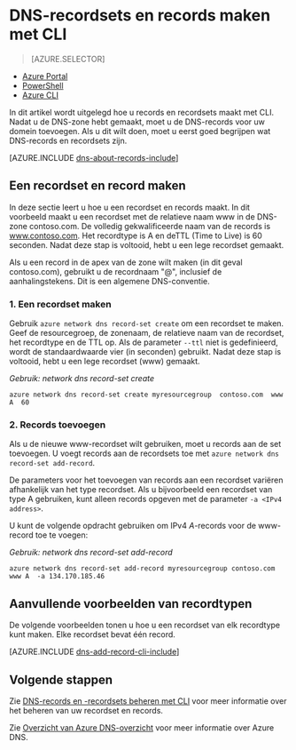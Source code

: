 <properties
   pageTitle="Een recordset en records voor een DNS-zone maken met CLI| Microsoft Azure"
   description="Hostrecords voor Azure DNS maken. Recordsets en records instellen met CLI"
   services="dns"
   documentationCenter="na"
   authors="sdwheeler"
   manager="carmonm"
   editor=""/>

<tags
   ms.service="dns"
   ms.devlang="na"
   ms.topic="get-started-article"
   ms.tgt_pltfrm="na"
   ms.workload="infrastructure-services"
   ms.date="08/16/2016"
   ms.author="sewhee"/>


# DNS-recordsets en records maken met CLI

> [AZURE.SELECTOR]
- [Azure Portal](dns-getstarted-create-recordset-portal.md)
- [PowerShell](dns-getstarted-create-recordset.md)
- [Azure CLI](dns-getstarted-create-recordset-cli.md)


In dit artikel wordt uitgelegd hoe u records en recordsets maakt met CLI. Nadat u de DNS-zone hebt gemaakt, moet u de DNS-records voor uw domein toevoegen. Als u dit wilt doen, moet u eerst goed begrijpen wat DNS-records en recordsets zijn.

[AZURE.INCLUDE [dns-about-records-include](../../includes/dns-about-records-include.md)]

## Een recordset en record maken

In deze sectie leert u hoe u een recordset en records maakt. In dit voorbeeld maakt u een recordset met de relatieve naam www in de DNS-zone contoso.com. De volledig gekwalificeerde naam van de records is www.contoso.com. Het recordtype is A en deTTL (Time to Live) is 60 seconden. Nadat deze stap is voltooid, hebt u een lege recordset gemaakt.

Als u een record in de apex van de zone wilt maken (in dit geval contoso.com), gebruikt u de recordnaam "@", inclusief de aanhalingstekens. Dit is een algemene DNS-conventie.

### 1. Een recordset maken

Gebruik `azure network dns record-set create` om een recordset te maken. Geef de resourcegroep, de zonenaam, de relatieve naam van de recordset, het recordtype en de TTL op. Als de parameter `--ttl` niet is gedefinieerd, wordt de standaardwaarde vier (in seconden) gebruikt. Nadat deze stap is voltooid, hebt u een lege recordset (www) gemaakt.

*Gebruik: network dns record-set create <resource-group> <dns-zone-name> <name> <type> <ttl>*

    azure network dns record-set create myresourcegroup  contoso.com  www A  60

### 2. Records toevoegen

Als u de nieuwe www-recordset wilt gebruiken, moet u records aan de set toevoegen. U voegt records aan de recordsets toe met `azure network dns record-set add-record`.

De parameters voor het toevoegen van records aan een recordset variëren afhankelijk van het type recordset. Als u bijvoorbeeld een recordset van type A gebruiken, kunt alleen records opgeven met de parameter `-a <IPv4 address>`.

U kunt de volgende opdracht gebruiken om IPv4 *A*-records voor de www-record toe te voegen:

*Gebruik: network dns record-set add-record <resource-group> <dns-zone-name> <record-set-name> <type>*

    azure network dns record-set add-record myresourcegroup contoso.com  www A  -a 134.170.185.46

## Aanvullende voorbeelden van recordtypen

De volgende voorbeelden tonen u hoe u een recordset van elk recordtype kunt maken. Elke recordset bevat één record.

[AZURE.INCLUDE [dns-add-record-cli-include](../../includes/dns-add-record-cli-include.md)]

## Volgende stappen

Zie [DNS-records en -recordsets beheren met CLI](dns-operations-recordsets-portal.md) voor meer informatie over het beheren van uw recordset en records.

Zie [Overzicht van Azure DNS-overzicht](dns-overview.md) voor meer informatie over Azure DNS.



<!--HONumber=Oct16_HO1-->


